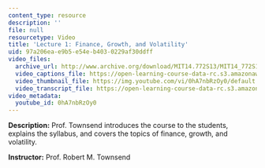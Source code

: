 ```yaml
---
content_type: resource
description: ''
file: null
resourcetype: Video
title: 'Lecture 1: Finance, Growth, and Volatility'
uid: 97a206ea-e9b5-e54e-b403-0229af30ddff
video_files:
  archive_url: http://www.archive.org/download/MIT14.772S13/MIT14_772S13_lec01_300k.mp4
  video_captions_file: https://open-learning-course-data-rc.s3.amazonaws.com/14-772-development-economics-macroeconomics-spring-2013/fbbd54530f8f5f7dbf701d7cadbc62a6_0hA7nbRzOy0.vtt
  video_thumbnail_file: https://img.youtube.com/vi/0hA7nbRzOy0/default.jpg
  video_transcript_file: https://open-learning-course-data-rc.s3.amazonaws.com/14-772-development-economics-macroeconomics-spring-2013/426977ade08d609187eee7f347262fc9_0hA7nbRzOy0.pdf
video_metadata:
  youtube_id: 0hA7nbRzOy0
---
```


**Description:** Prof. Townsend introduces the course to the students, explains the syllabus, and covers the topics of finance, growth, and volatility.

**Instructor:** Prof. Robert M. Townsend
